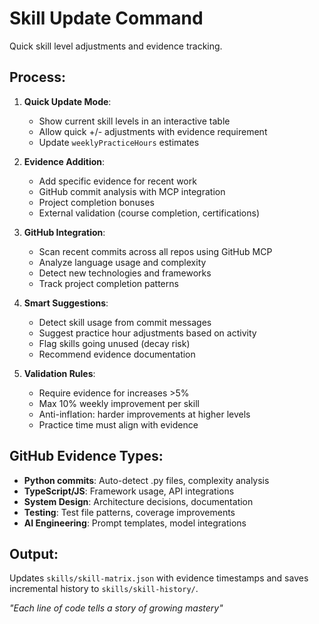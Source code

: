 # Skill Update Command

Quick skill level adjustments and evidence tracking.

## Process:

1. **Quick Update Mode**: 
   - Show current skill levels in an interactive table
   - Allow quick +/- adjustments with evidence requirement
   - Update `weeklyPracticeHours` estimates

2. **Evidence Addition**: 
   - Add specific evidence for recent work
   - GitHub commit analysis with MCP integration
   - Project completion bonuses
   - External validation (course completion, certifications)

3. **GitHub Integration**:
   - Scan recent commits across all repos using GitHub MCP
   - Analyze language usage and complexity
   - Detect new technologies and frameworks
   - Track project completion patterns

4. **Smart Suggestions**:
   - Detect skill usage from commit messages
   - Suggest practice hour adjustments based on activity
   - Flag skills going unused (decay risk)
   - Recommend evidence documentation

5. **Validation Rules**:
   - Require evidence for increases >5%
   - Max 10% weekly improvement per skill
   - Anti-inflation: harder improvements at higher levels
   - Practice time must align with evidence

## GitHub Evidence Types:
- **Python commits**: Auto-detect .py files, complexity analysis
- **TypeScript/JS**: Framework usage, API integrations
- **System Design**: Architecture decisions, documentation
- **Testing**: Test file patterns, coverage improvements
- **AI Engineering**: Prompt templates, model integrations

## Output:
Updates `skills/skill-matrix.json` with evidence timestamps and saves incremental history to `skills/skill-history/`.

*"Each line of code tells a story of growing mastery"*
